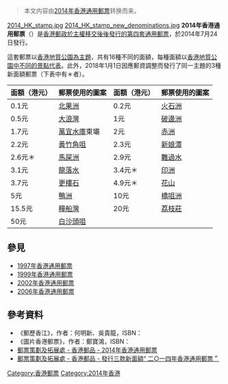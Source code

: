 > 本文内容由[2014年香港通用郵票](https://zh.wikipedia.org/wiki/2014年香港通用郵票)转换而来。


[2014_HK_stamp.jpg](https://zh.wikipedia.org/wiki/File:2014_HK_stamp.jpg "fig:2014_HK_stamp.jpg") [2014_HK_stamp_new_denominations.jpg](https://zh.wikipedia.org/wiki/File:2014_HK_stamp_new_denominations.jpg "fig:2014_HK_stamp_new_denominations.jpg") **2014年香港通用郵票**（）是[香港](../Page/香港.md "wikilink")[郵政於](../Page/香港郵政.md "wikilink")[主權移交後後發行的第四套通用郵票](../Page/香港回歸.md "wikilink")，於2014年7月24日發行。

這套郵票以[香港地質公園為主題](https://zh.wikipedia.org/wiki/香港地質公園 "wikilink")，共有16種不同的面額，每種面額以[香港地質公園中不同的景點代表](https://zh.wikipedia.org/wiki/香港地質公園 "wikilink")。此外，2018年1月1日因應郵資調整而發行了同一主題的3種新面額郵票（下表中有＊者）。

| 面額（港元） | 郵票使用的圖案                                               | 面額（港元） | 郵票使用的圖案                                             |
| ------ | ----------------------------------------------------- | ------ | --------------------------------------------------- |
| 0.1元   | [北果洲](https://zh.wikipedia.org/wiki/北果洲 "wikilink")   | 0.2元   | [火石洲](../Page/火石洲.md "wikilink")                    |
| 0.5元   | [大浪灣](../Page/大浪灣_\(西貢\).md "wikilink")               | 1元     | [破邊洲](https://zh.wikipedia.org/wiki/破邊洲 "wikilink") |
| 1.7元   | [萬宜水庫](../Page/萬宜水庫.md "wikilink")東壩                  | 2元     | [赤洲](../Page/赤洲.md "wikilink")                      |
| 2.2元   | [黃竹角咀](https://zh.wikipedia.org/wiki/黃竹角咀 "wikilink") | 2.3元   | [新娘潭](../Page/新娘潭.md "wikilink")                    |
| 2.6元＊  | [馬屎洲](../Page/馬屎洲.md "wikilink")                      | 2.9元   | [難過水](https://zh.wikipedia.org/wiki/難過水 "wikilink") |
| 3.1元   | [龍落水](https://zh.wikipedia.org/wiki/龍落水 "wikilink")   | 3.4元＊  | [印洲](../Page/印洲塘.md "wikilink")                     |
| 3.7元   | [更樓石](https://zh.wikipedia.org/wiki/更樓石 "wikilink")   | 4.9元＊  | [花山](https://zh.wikipedia.org/wiki/花山 "wikilink")   |
| 5元     | [鴨洲](../Page/鴨洲.md "wikilink")                        | 10元    | [橋咀洲](../Page/橋咀洲.md "wikilink")                    |
| 15.5元  | [糧船灣](../Page/糧船灣.md "wikilink")                      | 20元    | [荔枝莊](../Page/荔枝莊.md "wikilink")                    |
| 50元    | [白沙頭咀](https://zh.wikipedia.org/wiki/白沙頭咀 "wikilink") |        |                                                     |

## 參見

  - [1997年香港通用郵票](https://zh.wikipedia.org/wiki/1997年香港通用郵票 "wikilink")
  - [1999年香港通用郵票](https://zh.wikipedia.org/wiki/1999年香港通用郵票 "wikilink")
  - [2002年香港通用郵票](https://zh.wikipedia.org/wiki/2002年香港通用郵票 "wikilink")
  - [2006年香港通用郵票](https://zh.wikipedia.org/wiki/2006年香港通用郵票 "wikilink")

## 參考資料

  - 《郵歷香江》，作者：何明新、吳貴龍，ISBN：
  - 《圖片香港郵票》，作者：鄭寶鴻，ISBN：
  - [郵票策劃及拓展處 - 香港郵品 - 2014年香港通用郵票](https://stamps.hongkongpost.hk/stamp/detail/dae98327-2cf8-4ece-8a3e-8f0c450351ce)
  - [郵票策劃及拓展處 - 香港郵品 - 發行三款新面額“ 二○一四年香港通用郵票＂](https://stamps.hongkongpost.hk/stamp/detail/d63b010b-5d92-44c6-83cb-46773708b525)

[Category:香港郵票](https://zh.wikipedia.org/wiki/Category:香港郵票 "wikilink") [Category:2014年香港](https://zh.wikipedia.org/wiki/Category:2014年香港 "wikilink")